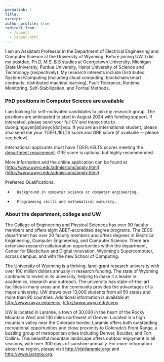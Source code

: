 ```yaml
---
permalink: /
title: 
excerpt: 
author_profile: true
redirect_from: 
  - /about/
  - /about.html
---
```


I am an Assistant Professor in the Department of Electrical Engineering and Computer Science at the University of Wyoming. Before joining UW, I did my postdoc, Ph.D, M.S, B.S studies at Georgetown University, Michigan State University, Purdue University, Hanoi University of Science and Technology (respectively).
My research interests include Distributed Systems/Computing (including cloud computing, blockchain/smart contracts, distributed machine learning), Fault Tolerance, Runtime Monitoring, Self-Stabilization, and Formal Methods.


### PhD positions in Computer Science are available

I am looking for self-motivated candidates to join my research group. The positions are anticipated to start in August 2024 with funding support. If interested, please send your full CV and transcripts to duong.nguyen[at]uwyo[dot]edu. If you are an international student, please also send me your TOEFL/IELTS score and GRE score (if available -- please see below).

International applicants must have TOEFL/IELTS scores meeting the [department requirement](https://www.uwyo.edu/EECS/graduate/admissions-info.html). GRE score is optional but highly recommended. 

More information and the online application can be found at [http://www.uwyo.edu/admissions/apply.html](http://www.uwyo.edu/admissions/apply.html).

Preferred Qualifications:
*       Background in computer science or computer engineering.
*       Programming skills and mathematical maturity.

<!---
Strong candidates who have Bachelor's degrees are also encouraged to apply and will be considered for a Master's student position.
-->

### About the department, college and UW

The College of Engineering and Physical Sciences has over 90 faculty members and offers eight ABET-accredited degree programs. The EECS department has over 20 faculty members and offers degrees in Electrical Engineering, Computer Engineering, and Computer Science. There are extensive research collaboration opportunities within the department, Center for Blockchain and Digital Innovation, Wyoming’s Supercomputer, across campus, and with the new School of Computing.

The University of Wyoming is a thriving, land-grant research university with over 100 million dollars annually in research funding. The state of Wyoming continues to invest in its university, helping to make it a leader in academics, research and outreach. The university has state-of-the-art facilities in many areas and the community provides the advantages of a major university. UW draws over 13,000 students from all 50 states and more than 90 countries. Additional information is available at http://www.uwyo.edu/eecs, http://www.uwyo.edu/ceps.

UW is located in Laramie, a town of 30,000 in the heart of the Rocky Mountain West and 130 miles northwest of Denver. Located in a high mountain valley near the Colorado border, Laramie offers both outstanding recreational opportunities and close proximity to Colorado’s Front Range, a bustling group of metropolitan cities including Denver, Boulder, and Fort Collins. This beautiful mountain landscape offers outdoor enjoyment in all seasons, with over 300 days of sunshine annually. For more information about the region, please visit http://visitlaramie.org/ and http://www.laramie.org.
